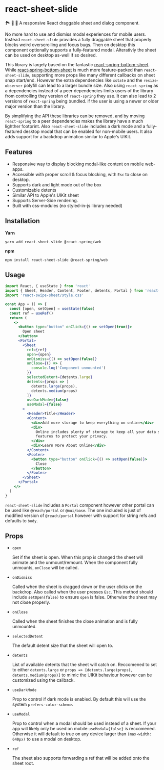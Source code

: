 # react-sheet-slide

🏞️ 🎢 🛝 A responsive React draggable sheet and dialog component.

No more hard to use and dismiss modal experiences for mobile users.
Instead `react-sheet-slide` provides a fully draggable sheet
that properly blocks weird overscrolling and focus bugs.  Then on desktop
this component optionally supports a fully-featured modal.
Alterativly the sheet can be used on desktop as-well if so desired.

This library is largely based on the fantastic [react-spring-bottom-sheet](https://github.com/stipsan/react-spring-bottom-sheet).  While [react-spring-bottom-sheet](https://github.com/stipsan/react-spring-bottom-sheet) is much more feature-packed than `react-sheet-slide`, supporting more props like many different callbacks on sheet snap start/end.
However the extra dependencies like `xstate` and the `resize-observer` polyfill can lead to a larger bundle size.
Also using `react-spring` as a dependencies instead of a peer dependencies limits users of the library from
controlling they version of `react-spring` they use. It can also lead to 2 versions of `react-spring` being bundled.
if the user is using a newer or older major version than the library.

By simplifying the API these libraries can be removed, and by moving `react-spring` to a peer dependencies
makes the library have a much lighther footprint.  Also `react-sheet-slide` includes a
dark mode and a fully-featured desktop modal that can be enabled for non-mobile users.
It also adds support for a backdrop animation similar to Apple's UIKit.

## Features

- Responsive way to display blocking modal-like content on mobile web-apps.
- Accessible with proper scroll & focus blocking, with `Esc` to close on desktop.
- Supports dark and light mode out of the box
- Customizable detents
- Similar API to Apple's UIKit sheet
- Supports Server-Side rendering.
- Built with css-modules (no styled-in-js library needed)


## Installation

**Yarn**

```yarn
yarn add react-sheet-slide @react-spring/web
```

**npm**

```npm
npm install react-sheet-slide @react-spring/web
```

## Usage

```jsx
import React, { useState } from 'react'
import { Sheet, Header, Content, Footer, detents, Portal } from 'react-swipe-sheet'
import 'react-swipe-sheet/style.css'

const App = () => {
  const [open, setOpen] = useState(false)
  const ref = useRef()
  return (
    <>
      <button type="button" onClick={() => setOpen(true)}>
        Open sheet
      </button>
      <Portal>
        <Sheet
          ref={ref}
          open={open}
          onDismiss={() => setOpen(false)}
          onClose={() => {
            console.log('Component unmounted')
          }}
          selectedDetent={detents.large}
          detents={props => [
            detents.large(props),
            detents.medium(props)
          ]}
          useDarkMode={false}
          useModal={false}
        >
          <Header>Title</Header>
          <Content>
            <div>Add more storage to keep everything on online</div>
            <div>
              Online includes plenty of storage to keep all your data safe and
              features to protect your privacy.
            </div>
            <div>Learn More About Online</div>
          </Content>
          <Footer>
            <button type="button" onClick={() => setOpen(false)}>
              Close
            </button>
          </Footer>
        </Sheet>
      </Portal>
    </>
  )
}
```

`react-sheet-slide` includes a `Portal` component however other portal can be used like
`@reach/portal` or `@mui/base`.  The one included is just of modified version of `@reach/portal` however with support for string refs and defaults to `body`.

## Props

- `open`

  Set if the sheet is open.  When this prop is changed the sheet
  will animate and the unmount/remount.  When the component fully unmounts, `onClose` will be called.

- `onDismiss`

  Called when the sheet is dragged down or the user clicks on the backdrop.  Also called when the user presses `Esc`.
  This method should include `setOpen(false)` to ensure `open` is false.  Otherwise the sheet may not close properly.

- `onClose`

  Called when the sheet finishes the close animation and is fully unmounted.

- `selectedDetent`

  The default detent size that the sheet will open to.

- `detents`

  List of available detents that the sheet will catch on.  Reccomened to set to either `detents.large` or `props => [detents.large(props), detents.medium(props)]`
  to mimic the UIKit behaviour however can be customized using the callback.

- `useDarkMode`

  Prop to control if dark mode is enabled.  By default this will use the system `prefers-color-scheme`.

- `useModal`

  Prop to control when a modal should be used instead of a sheet.  If your app will likely only be used on mobile `useModal={false}` is reccomened.
  Otherwise it will default to true on any device larger than `(max-width: 640px)` to use a modal on desktop.

- `ref`

  The sheet also supports forwarding a ref that will be added onto the sheet root.
